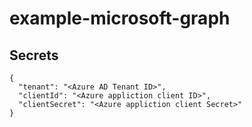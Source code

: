 # example-microsoft-graph

## Secrets

```
{
  "tenant": "<Azure AD Tenant ID>",
  "clientId": "<Azure appliction client ID>",
  "clientSecret": "<Azure appliction client Secret>"
}
```
